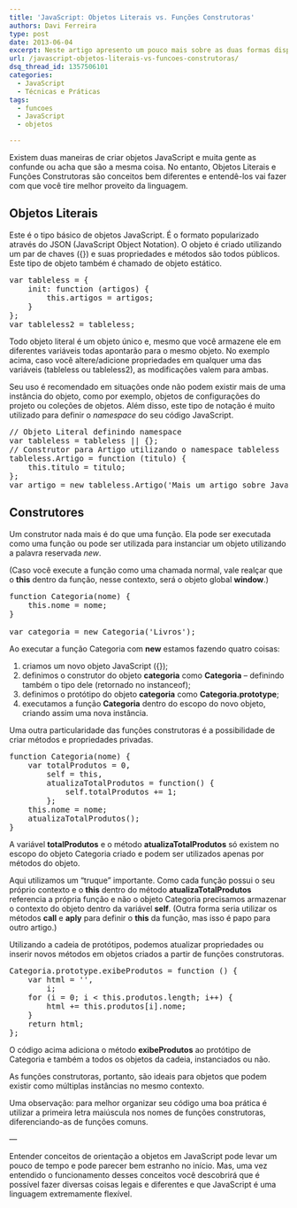 ```yaml
---
title: 'JavaScript: Objetos Literais vs. Funções Construtoras'
authors: Davi Ferreira
type: post
date: 2013-06-04
excerpt: Neste artigo apresento um pouco mais sobre as duas formas disponíveis para criação de objetos em JavaScript, Objetos Literais e Construtores, suas vantagens e desvantagens.
url: /javascript-objetos-literais-vs-funcoes-construtoras/
dsq_thread_id: 1357506101
categories:
  - JavaScript
  - Técnicas e Práticas
tags:
  - funcoes
  - JavaScript
  - objetos

---
```

Existem duas maneiras de criar objetos JavaScript e muita gente as confunde ou acha que são a mesma coisa. No entanto, Objetos Literais e Funções Construtoras são conceitos bem diferentes e entendê-los vai fazer com que você tire melhor proveito da linguagem.

## Objetos Literais

Este é o tipo básico de objetos JavaScript. É o formato popularizado através do JSON (JavaScript Object Notation). O objeto é criado utilizando um par de chaves ({}) e suas propriedades e métodos são todos públicos. Este tipo de objeto também é chamado de objeto estático.

<pre class="lang-javascript">var tableless = {
    init: function (artigos) {
        this.artigos = artigos;
    }
};
var tableless2 = tableless;</pre>

Todo objeto literal é um objeto único e, mesmo que você armazene ele em diferentes variáveis todas apontarão para o mesmo objeto. No exemplo acima, caso você altere/adicione propriedades em qualquer uma das variáveis (tableless ou tableless2), as modificações valem para ambas.

Seu uso é recomendado em situações onde não podem existir mais de uma instância do objeto, como por exemplo, objetos de configurações do projeto ou coleções de objetos. Além disso, este tipo de notação é muito utilizado para definir o _namespace_ do seu código JavaScript.

<pre class="lang-javascript">// Objeto Literal definindo namespace
var tableless = tableless || {};
// Construtor para Artigo utilizando o namespace tableless
tableless.Artigo = function (titulo) {
    this.titulo = titulo;
};
var artigo = new tableless.Artigo('Mais um artigo sobre JavaScript');</pre>

## Construtores

Um construtor nada mais é do que uma função. Ela pode ser executada como uma função ou pode ser utilizada para instanciar um objeto utilizando a palavra reservada _new_.

(Caso você execute a função como uma chamada normal, vale realçar que o **this** dentro da função, nesse contexto, será o objeto global **window**.)

<pre class="lang-javascript">function Categoria(nome) {
    this.nome = nome;
}

var categoria = new Categoria('Livros');</pre>

Ao executar a função Categoria com **new** estamos fazendo quatro coisas:

  1. criamos um novo objeto JavaScript ({});
  2. definimos o construtor do objeto **categoria** como **Categoria** &#8211; definindo também o tipo dele (retornado no instanceof);
  3. definimos o protótipo do objeto **categoria** como **Categoria.prototype**;
  4. executamos a função **Categoria** dentro do escopo do novo objeto, criando assim uma nova instância.

Uma outra particularidade das funções construtoras é a possibilidade de criar métodos e propriedades privadas.

<pre class="lang-javascript">function Categoria(nome) {
    var totalProdutos = 0,
        self = this,
        atualizaTotalProdutos = function() {
            self.totalProdutos += 1;
        };
    this.nome = nome;
    atualizaTotalProdutos();
}</pre>

A variável **totalProdutos** e o método **atualizaTotalProdutos** só existem no escopo do objeto Categoria criado e podem ser utilizados apenas por métodos do objeto.

Aqui utilizamos um &#8220;truque&#8221; importante. Como cada função possui o seu próprio contexto e o **this** dentro do método **atualizaTotalProdutos** referencia a própria função e não o objeto Categoria precisamos armazenar o contexto do objeto dentro da variável **self**. (Outra forma seria utilizar os métodos **call** e **aply** para definir o **this** da função, mas isso é papo para outro artigo.)

Utilizando a cadeia de protótipos, podemos atualizar propriedades ou inserir novos métodos em objetos criados a partir de funções construtoras.

<pre class="lang-javascript">Categoria.prototype.exibeProdutos = function () {
    var html = '',
        i;
    for (i = 0; i &lt; this.produtos.length; i++) {
        html += this.produtos[i].nome;
    }
    return html;
};</pre>

O código acima adiciona o método **exibeProdutos** ao protótipo de Categoria e também a todos os objetos da cadeia, instanciados ou não. 

As funções construtoras, portanto, são ideais para objetos que podem existir como múltiplas instâncias no mesmo contexto.

Uma observação: para melhor organizar seu código uma boa prática é utilizar a primeira letra maiúscula nos nomes de funções construtoras, diferenciando-as de funções comuns.

&#8212;

Entender conceitos de orientação a objetos em JavaScript pode levar um pouco de tempo e pode parecer bem estranho no início. Mas, uma vez entendido o funcionamento desses conceitos você descobrirá que é possível fazer diversas coisas legais e diferentes e que JavaScript é uma linguagem extremamente flexível.